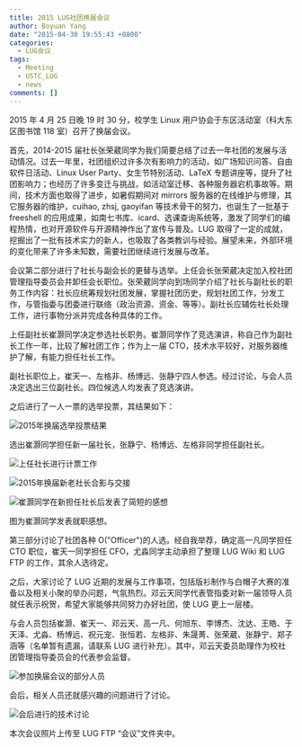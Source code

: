 ```yaml
---
title: 2015 LUG社团换届会议
author: Boyuan Yang
date: "2015-04-30 19:55:43 +0800"
categories:
  - LUG会议
tags:
  - Meeting
  - USTC_LUG
  - news
comments: []
---
```


2015 年 4 月 25 日晚 19 时 30 分，校学生 Linux 用户协会于东区活动室（科大东区图书馆 118 室）召开了换届会议。

首先，2014-2015 届社长张荣葳同学为我们简要总结了过去一年社团的发展与活动情况。过去一年里，社团组织过许多次有影响力的活动，如广场知识问答、自由软件日活动、Linux User Party、女生节特别活动、LaTeX 专题讲座等，提升了社团影响力；也经历了许多变迁与挑战，如活动室迁移、各种服务器宕机事故等。期间，技术方面也取得了进步，如暑假期间对 mirrors 服务器的在线维护与修理，其它服务器的维护，cuihao, zhsj, gaoyifan 等技术骨干的努力，也诞生了一批基于 freeshell 的应用成果，如南七书库、icard、选课查询系统等，激发了同学们的编程热情，也对开源软件与开源精神作出了宣传与普及。LUG 取得了一定的成就，挖掘出了一批有技术实力的新人，也吸取了各类教训与经验。展望未来，外部环境的变化带来了许多未知数，需要社团继续进行发展与改革。

会议第二部分进行了社长与副会长的更替与选举。上任会长张荣葳决定加入校社团管理指导委员会并卸任会长职位。张荣葳同学向到场同学介绍了社长与副社长的职务工作内容：社长应统筹规划社团发展，掌握社团历史，规划社团工作，分发工作，与管指委与团委进行联络（政治资源、资金、等等）。副社长应辅佐社长处理工作，进行事物分派并完成各种具体的工作。

上任副社长崔灏同学决定参选社长职务。崔灏同学作了竞选演讲，称自己作为副社长工作一年，比较了解社团工作；作为上一届 CTO，技术水平较好，对服务器维护了解，有能力担任社长工作。

副社长职位上，崔天一、左格非、杨博远、张静宁四人参选。经过讨论，与会人员决定选出三位副社长。四位候选人均发表了竞选演讲。

之后进行了一人一票的选举投票，其结果如下：

![2015年换届选举投票结果](https://ftp.lug.ustc.edu.cn/wp-content/uploads/2015/04/IMG_20150425_202048.jpg)

选出崔灏同学担任新一届社长，张静宁、杨博远、左格非同学担任副社长。

![上任社长进行计票工作](https://ftp.lug.ustc.edu.cn/wp-content/uploads/2015/04/IMG_20150425_201605_修改.jpg)

![2015年换届新老社长合影与交接](https://ftp.lug.ustc.edu.cn/wp-content/uploads/2015/04/IMG_20150425_202258_修改.jpg)

![崔灏同学在新担任社长后发表了简短的感想](https://ftp.lug.ustc.edu.cn/wp-content/uploads/2015/04/IMG_20150425_202401_修改.jpg)

图为崔灏同学发表就职感想。

第三部分讨论了社团各种 O("Officer")的人选。经自我举荐，确定高一凡同学担任 CTO 职位，崔天一同学担任 CFO，尤淼同学主动承担了整理 LUG Wiki 和 LUG FTP 的工作，其余人选待定。

之后，大家讨论了 LUG 近期的发展与工作事项，包括版衫制作与白帽子大赛的准备以及相关小聚的举办问题，气氛热烈。邓云天同学代表管指委对新一届领导人员就任表示祝贺，希望大家能够共同努力办好社团，使 LUG 更上一层楼。

与会人员包括崔灏、崔天一、邓云天、高一凡、何旭东、李博杰、沈达、王皓、于天泽、尤淼、杨博远、祝元宠、张恒若、左格非、朱晟菁、张荣葳、张静宁、郑子涵等（名单暂有遗漏，请联系 LUG 进行补充）。其中，邓云天委员助理作为校社团管理指导委员会的代表参会监督。

![参加换届会议的部分人员](https://ftp.lug.ustc.edu.cn/wp-content/uploads/2015/04/IMG_20150425_193543_修改.jpg)

会后，相关人员还就感兴趣的问题进行了讨论。

![会后进行的技术讨论](https://ftp.lug.ustc.edu.cn/wp-content/uploads/2015/04/IMG_20150425_210059_修改.jpg)

本次会议照片上传至 LUG FTP “会议”文件夹中。
